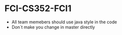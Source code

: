 # FCI-CS352-FCI1
- All team memebers should use java style in the code 
- Don`t make you change in master directly  
